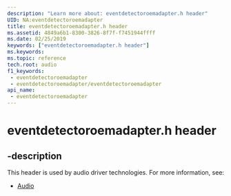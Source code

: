 ```yaml
---
description: "Learn more about: eventdetectoroemadapter.h header"
UID: NA:eventdetectoroemadapter
title: eventdetectoroemadapter.h header
ms.assetid: 4849a6b1-8300-3826-8f7f-f7451944ffff
ms.date: 02/25/2019
keywords: ["eventdetectoroemadapter.h header"]
ms.keywords: 
ms.topic: reference
tech.root: audio
f1_keywords:
 - eventdetectoroemadapter
 - eventdetectoroemadapter/eventdetectoroemadapter
api_name:
 - eventdetectoroemadapter
---
```


# eventdetectoroemadapter.h header


## -description

This header is used by audio driver technologies. For more information, see:

- [Audio](../_audio/index.md)

